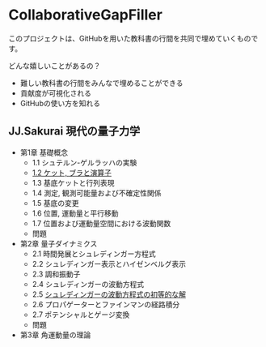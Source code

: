 # CollaborativeGapFiller

このプロジェクトは、GitHubを用いた教科書の行間を共同で埋めていくものです。

どんな嬉しいことがあるの？

- 難しい教科書の行間をみんなで埋めることができる
- 貢献度が可視化される
- GitHubの使い方を知れる

## JJ.Sakurai 現代の量子力学

- 第1章 基礎概念
  - 1.1 シュテルン-ゲルラッハの実験
  - [1.2 ケット, ブラと演算子](Sakurai_ModernQM/Chapter1/1-2.md)
  - 1.3 基底ケットと行列表現
  - 1.4 測定, 観測可能量および不確定性関係
  - 1.5 基底の変更
  - 1.6 位置, 運動量と平行移動
  - 1.7 位置および運動量空間における波動関数
  - 問題
- 第2章 量子ダイナミクス
  - 2.1 時間発展とシュレディンガー方程式
  - 2.2 シュレディンガー表示とハイゼンベルグ表示
  - 2.3 調和振動子
  - 2.4 シュレディンガーの波動方程式
  - 2.5 [シュレディンガーの波動方程式の初等的な解](Sakurai_ModernQM/Chapter2/2-5.md)
  - 2.6 プロパゲーターとファインマンの経路積分
  - 2.7 ポテンシャルとゲージ変換
  - 問題
- 第3章 角運動量の理論
